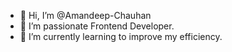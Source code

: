 - 👋 Hi, I’m @Amandeep-Chauhan
- 👀 I’m passionate Frontend Developer.
- 🌱 I’m currently learning to improve my efficiency.
<!-- - 📫 How to reach me ... -->
